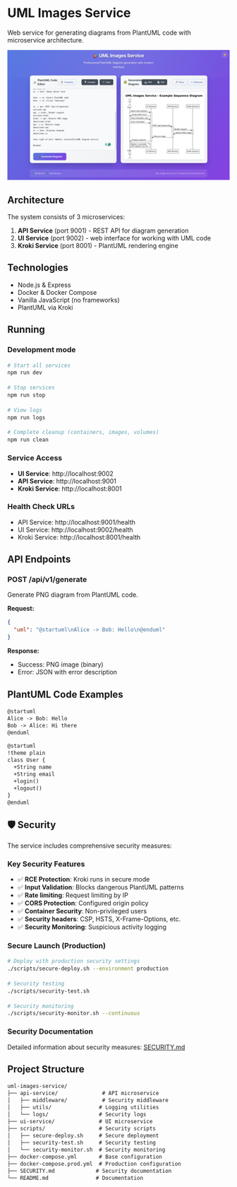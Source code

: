 # UML Images Service

Web service for generating diagrams from PlantUML code with microservice architecture.

![UI screenshot](docs/UI-screenshot.png)

## Architecture

The system consists of 3 microservices:

1. **API Service** (port 9001) - REST API for diagram generation
2. **UI Service** (port 9002) - web interface for working with UML code
3. **Kroki Service** (port 8001) - PlantUML rendering engine

## Technologies

- Node.js & Express
- Docker & Docker Compose
- Vanilla JavaScript (no frameworks)
- PlantUML via Kroki

## Running

### Development mode

```bash
# Start all services
npm run dev

# Stop services
npm run stop

# View logs
npm run logs

# Complete cleanup (containers, images, volumes)
npm run clean
```

### Service Access

- **UI Service**: http://localhost:9002
- **API Service**: http://localhost:9001
- **Kroki Service**: http://localhost:8001

### Health Check URLs

- API Service: http://localhost:9001/health
- UI Service: http://localhost:9002/health
- Kroki Service: http://localhost:8001/health

## API Endpoints

### POST /api/v1/generate

Generate PNG diagram from PlantUML code.

**Request:**
```json
{
  "uml": "@startuml\nAlice -> Bob: Hello\n@enduml"
}
```

**Response:**
- Success: PNG image (binary)
- Error: JSON with error description

## PlantUML Code Examples

```plantuml
@startuml
Alice -> Bob: Hello
Bob -> Alice: Hi there
@enduml
```

```plantuml
@startuml
!theme plain
class User {
  +String name
  +String email
  +login()
  +logout()
}
@enduml
```

## 🛡️ Security

The service includes comprehensive security measures:

### Key Security Features
- ✅ **RCE Protection**: Kroki runs in secure mode
- ✅ **Input Validation**: Blocks dangerous PlantUML patterns  
- ✅ **Rate limiting**: Request limiting by IP
- ✅ **CORS Protection**: Configured origin policy
- ✅ **Container Security**: Non-privileged users
- ✅ **Security headers**: CSP, HSTS, X-Frame-Options, etc.
- ✅ **Security Monitoring**: Suspicious activity logging

### Secure Launch (Production)

```bash
# Deploy with production security settings
./scripts/secure-deploy.sh --environment production

# Security testing
./scripts/security-test.sh

# Security monitoring
./scripts/security-monitor.sh --continuous
```

### Security Documentation
Detailed information about security measures: [SECURITY.md](SECURITY.md)

## Project Structure

```
uml-images-service/
├── api-service/              # API microservice
│   ├── middleware/           # Security middleware
│   ├── utils/               # Logging utilities
│   └── logs/                # Security logs
├── ui-service/              # UI microservice
├── scripts/                 # Security scripts
│   ├── secure-deploy.sh     # Secure deployment
│   ├── security-test.sh     # Security testing
│   └── security-monitor.sh  # Security monitoring
├── docker-compose.yml       # Base configuration
├── docker-compose.prod.yml  # Production configuration
├── SECURITY.md             # Security documentation
└── README.md               # Documentation
```